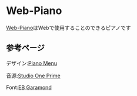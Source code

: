 # Web-Piano

[Web-Piano]()はWebで使用することのできるピアノです

## 参考ページ

デザイン:[Piano Menu](https://codepen.io/tatsuya/pen/MYXVyz)

音源:[Studio One Prime](https://www.mi7.co.jp/products/presonus/studioone/prime/)

Font:[EB Garamond](https://fonts.google.com/specimen/EB+Garamond?category=Serif,Display,Monospace)